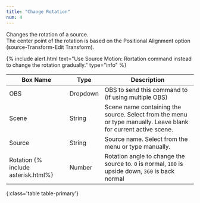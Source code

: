 ```yaml
---
title: "Change Rotation"
num: 4
---
```

Changes the rotation of a source.\
The center point of the rotation is based on the Positional Alignment option (source-Transform-Edit Transform).

{% include alert.html text="Use Source Motion: Rortation command instead to change the rotation gradually." type="info" %} 

| Box Name | Type | Description | 
|-------|--------|--------
|OBS|Dropdown|OBS to send this command to (if using multiple OBS)|
|Scene |	String	|Scene name containing the source. Select from the menu or type manually. Leave blank for current active scene.
|Source|	String|	Source name. Select from the menu or type manually. 
|Rotation {% include asterisk.html%}|	Number	|Rotation angle to change the source to. `0` is normal, `180` is upside down, `360` is back normal
{:class='table table-primary'}









